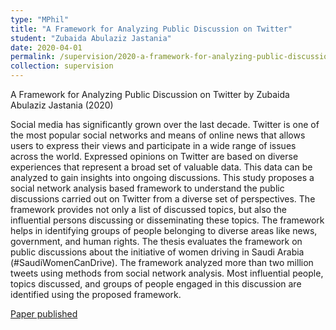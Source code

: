 ```yaml
---
type: "MPhil"
title: "A Framework for Analyzing Public Discussion on Twitter"
student: "Zubaida Abulaziz Jastania"
date: 2020-04-01
permalink: /supervision/2020-a-framework-for-analyzing-public-discussion-on-twitter-zubaida-abulaziz-jastania
collection: supervision
---
```

A Framework for Analyzing Public Discussion on Twitter by Zubaida Abulaziz Jastania (2020)

Social media has significantly grown over the last decade. Twitter is one of the most popular social networks and means of online news that allows users to express their views and participate in a wide range of issues across the world. Expressed opinions on Twitter are based on diverse experiences that represent a broad set of valuable data. This data can be analyzed to gain insights into ongoing discussions. This study proposes a social network analysis based framework to understand the public discussions carried out on Twitter from a diverse set of perspectives. The framework provides not only a list of discussed topics, but also the influential persons discussing or disseminating these topics. The framework helps in identifying groups of people belonging to diverse areas like news, government, and human rights. The thesis evaluates the framework on public discussions about the initiative of women driving in Saudi Arabia (#SaudiWomenCanDrive). The framework analyzed more than two million tweets using methods from social network analysis. Most influential people, topics discussed, and groups of people engaged in this discussion are identified using the proposed framework.

[Paper published](/publication/2020-02-01-Using-Social-Network-Analysis-to-Understand-Public-Discussions-The-Case-Study-of-SaudiWomenCanDrive-on-Twitter)